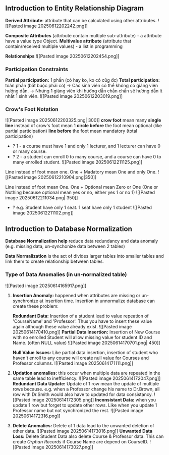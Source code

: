 ## Introduction to Entity Relationship Diagram
**Derived Attribute**: attribute that can be calculated using other attributes.
![[Pasted image 20250612202242.png]]

**Composite Attributes** (attribute contain multiple sub-attribute) - a attribute have a value type Object.
**Multivalue attribute** (attribute that contain/received multiple values) - a list in programming

**Relationships**
![[Pasted image 20250612202454.png]]


### Participation Constraints
**Partial participation:** 1 phần (có hay ko, ko có cũg đc) 
**Total participation:** toàn phần (bắt buộc phải có)
-> Các sinh viên có thể không có giảng viên hướng dẫn. 
-> Nhưng 1 giảng viên khi hướng dẫn chắn chắn sẽ hướng dẫn ít nhất 1 sinh viên.
![[Pasted image 20250612203019.png]] 


### Crow's Foot Notation
![[Pasted image 20250612203325.png| 300]]
**crow foot** mean many
**single line** instead of crow's foot mean 1 
**circle before** the foot mean optional (like partial participation) 
**line before** the foot mean mandatory (total participation) 
+ ? 1 - a course must have 1 and only 1 lecturer, and 1 lecturer can have 0 or many course. 
+ ? 2 - a student can enroll 0 to many course, and a course can have 0 to many enrolled student.
![[Pasted image 20250612211125.png]]

Line instead of foot mean one. One + Madatory mean One and only One.
![[Pasted image 20250612210904.png|350]]

Line instead of foot mean One. One + Optional mean Zero or One (One or Nothing because optional mean yes or no, either yes 1 or no 1)
![[Pasted image 20250612211034.png| 350]]

+ ? e.g. Student have only 1 seat. 1 seat have only 1 student
![[Pasted image 20250612211102.png]]

## Introduction to Database Normalization
**Database Normalization help** reduce data redundancy and data anomaly (e.g. missing data, un-synchonize data between 2 tables) 

**Data Normalization** is the act of divides larger tables into smaller tables and link them to create relationship between tables. 
### Type of Data Anomalies (in un-normalized table)

![[Pasted image 20250614165917.png]]

1. **Insertion Anomaly:** happened when attributes are missing or un-synchronize at insertion time. Insertion in unnormalize database can create these problem:
	 
	 **Redundant Data:** Insertion of a student lead to value repeation of 'CourseName' and 'Professor'. Thus you have to insert these value again although these value already exist.
	  ![[Pasted image 20250614170410.png]]
	**Partial Data Insertion:** Insertion of New Course with no enrolled Student will allow missing value for student ID and Name. (often NULL value)
	![[Pasted image 20250614170701.png| 450]]
	  
	**Null Value Issues:** Like partial data insertion, insertion of student who haven't enroll to any course will create null value for Courses and Professor columns.
	![[Pasted image 20250614171111.png]]
	
2. **Updation anomalies:** this occur when multiple data are repeated in the same table lead to inefficiency. 
	   ![[Pasted image 20250614172047.png]]
	**Redundant Data Update:** Update of 1 row mean the update of multiple rows because. e.g. when a Professor change his name to Dr.Brown, all row with Dr.Smith would also have to updated for data consistancy.
	![[Pasted image 20250614172305.png]]
	**Inconsistant Data:** when you update 1 row but forget to update other rows. LIke when you update 1 Professor name but not synchronized the rest.
	![[Pasted image 20250614172316.png]]
	
3. **Delete Anomalies:** Delete of 1 data lead to the unwanted deletion of other data.
	![[Pasted image 20250614173016.png]]
	**Unwanted Data Loss:** Delete Student Data also delete Course & Professor data. 
	This can create *Orphan Records* if Course Name are depend on CourseID.
	 ![[Pasted image 20250614173027.png]] 



